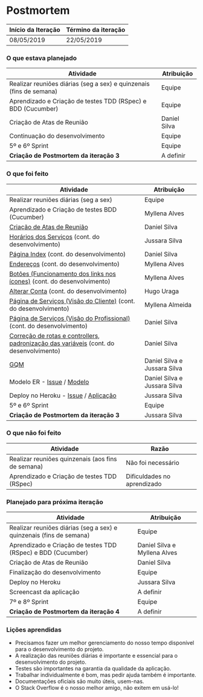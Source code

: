 # Postmortem

Início da Iteração | Término da iteração
------------------ | -------------------
08/05/2019         | 22/05/2019


### O que estava planejado
| Atividade                                                           | Atribuição           |
| ------------------------------------------------------------------- | -------------------- |
| Realizar reuniões diárias (seg a sex) e quinzenais (fins de semana) | Equipe               |
| Aprendizado e Criação de testes TDD (RSpec) e BDD (Cucumber)        | Equipe               |
| Criação de Atas de Reunião                                          | Daniel Silva         |
| Continuação do desenvolvimento                                      | Equipe               |
| 5º e 6º Sprint                                                      | Equipe               |
| **Criação de Postmortem da iteração 3**                             | A definir            |


### O que foi feito
| Atividade                                                                                                                                  | Atribuição      |
| ------------------------------------------------------------------------------------------------------------------------------------------ | --------------- |
| Realizar reuniões diárias (seg a sex)                                                                                                      | Equipe          |
| Aprendizado e Criação de testes BDD (Cucumber)                                                                                             | Myllena Alves   |
| [Criação de Atas de Reunião](https://github.com/hugouraga/Iggle/tree/master/%23docs/Itera%C3%A7%C3%A3o%203/Atas%20de%20Reuni%C3%A3o)       | Daniel Silva    |
| [Horários dos Serviços](https://github.com/hugouraga/Iggle/issues/22) (cont. do desenvolvimento)                                       | Jussara Silva   |
| [Página Index](https://github.com/hugouraga/Iggle/issues/27) (cont. do desenvolvimento)                                                | Daniel Silva    |
| [Endereços](https://github.com/hugouraga/Iggle/issues/28) (cont. do desenvolvimento)                                                   | Myllena Alves   |
| [Botões (Funcionamento dos links nos ícones)](https://github.com/hugouraga/Iggle/issues/29) (cont. do desenvolvimento)                 | Myllena Alves   |
| [Alterar Conta](https://github.com/hugouraga/Iggle/issues/30) (cont. do desenvolvimento)                                               | Hugo Uraga      |
| [Página de Serviços (Visão do Cliente)](https://github.com/hugouraga/Iggle/issues/31) (cont. do desenvolvimento)                       | Myllena Almeida |
| [Página de Serviços (Visão do Profissional)](https://github.com/hugouraga/Iggle/issues/26) (cont. do desenvolvimento) | Daniel Silva |
| [Correção de rotas e controllers, padronização das variáveis](https://github.com/hugouraga/Iggle/issues/32) (cont. do desenvolvimento) | Daniel Silva    |
| [GQM](https://github.com/hugouraga/Iggle/issues/33)                                                                       | Daniel Silva e Jussara Silva |
| Modelo ER - [Issue](https://github.com/hugouraga/Iggle/issues/34) / [Modelo](https://github.com/hugouraga/Iggle/blob/master/%23docs/Itera%C3%A7%C3%A3o%203/Modelo%20ER.png)                                                                                                | Daniel Silva e Jussara Silva |
| Deploy no Heroku - [Issue](https://github.com/hugouraga/Iggle/issues/35) / [Aplicação](http://iggle-app.herokuapp.com/)                                                     | Jussara Silva   |
| 5º e 6º Sprint                                                                                                                             | Equipe          |
| **Criação de Postmortem da iteração 3**                                                                                                    |Jussara Silva    |

### O que não foi feito
| Atividade                                         | Razão                       |
| ------------------------------------------------- | --------------------------- |
| Realizar reuniões quinzenais (aos fins de semana) | Não foi necessário          |
| Aprendizado e Criação de testes TDD (RSpec)       | Dificuldades no aprendizado |


### Planejado para próxima iteração
| Atividade                                                           | Atribuição                   |
| ------------------------------------------------------------------- | ---------------------------- |
| Realizar reuniões diárias (seg a sex) e quinzenais (fins de semana) | Equipe                       |
| Aprendizado e Criação de testes TDD (RSpec) e BDD (Cucumber)        | Daniel Silva e Myllena Alves |
| Criação de Atas de Reunião                                          | Daniel Silva                 |
| Finalização do desenvolvimento                                      | Equipe                       |
| Deploy no Heroku                                                    | Jussara Silva                |
| Screencast da aplicação                                             | A definir                    |
| 7º e 8º Sprint                                                      | Equipe                       |
| **Criação de Postmortem da iteração 4**                             | A definir                    |

### Lições aprendidas
- Precisamos fazer um melhor gerenciamento do nosso tempo disponível para o desenvolvimento do projeto.
- A realização das reuniões diárias é importante e essencial para o desenvolvimento do projeto.
- Testes são importantes na garantia da qualidade da aplicação.
- Trabalhar individualmente é bom, mas pedir ajuda também é importante.
- Documentações oficiais são muito úteis, usem-nas. 
- O Stack Overflow é o nosso melhor amigo, não exitem em usá-lo!
